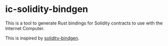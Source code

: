 # ic-solidity-bindgen

This is a tool to generate Rust bindings for Solidity contracts to use with the Internet Computer.

This is inspired by [solidity-bindgen](https://github.com/graphprotocol/solidity-bindgen).


